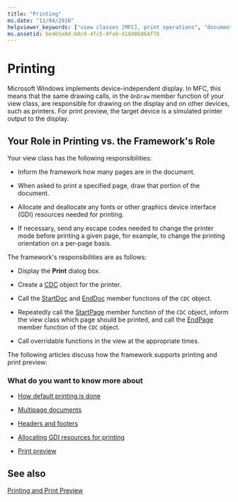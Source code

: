 ```yaml
---
title: "Printing"
ms.date: "11/04/2016"
helpviewer_keywords: ["view classes [MFC], print operations", "documents [MFC], printing", "printing [MFC], from framework", "printing [MFC]"]
ms.assetid: be465e8d-b0c9-4fc5-9fa8-d10486064f76
---
```

# Printing

Microsoft Windows implements device-independent display. In MFC, this means that the same drawing calls, in the `OnDraw` member function of your view class, are responsible for drawing on the display and on other devices, such as printers. For print preview, the target device is a simulated printer output to the display.

## <a name="_core_your_role_in_printing_vs.._the_framework.92.s_role"></a> Your Role in Printing vs. the Framework's Role

Your view class has the following responsibilities:

- Inform the framework how many pages are in the document.

- When asked to print a specified page, draw that portion of the document.

- Allocate and deallocate any fonts or other graphics device interface (GDI) resources needed for printing.

- If necessary, send any escape codes needed to change the printer mode before printing a given page, for example, to change the printing orientation on a per-page basis.

The framework's responsibilities are as follows:

- Display the **Print** dialog box.

- Create a [CDC](reference/cdc-class.md) object for the printer.

- Call the [StartDoc](reference/cdc-class.md#startdoc) and [EndDoc](reference/cdc-class.md#enddoc) member functions of the `CDC` object.

- Repeatedly call the [StartPage](reference/cdc-class.md#startpage) member function of the `CDC` object, inform the view class which page should be printed, and call the [EndPage](reference/cdc-class.md#endpage) member function of the `CDC` object.

- Call overridable functions in the view at the appropriate times.

The following articles discuss how the framework supports printing and print preview:

### What do you want to know more about

- [How default printing is done](how-default-printing-is-done.md)

- [Multipage documents](multipage-documents.md)

- [Headers and footers](headers-and-footers.md)

- [Allocating GDI resources for printing](allocating-gdi-resources.md)

- [Print preview](print-preview-architecture.md)

## See also

[Printing and Print Preview](printing-and-print-preview.md)
